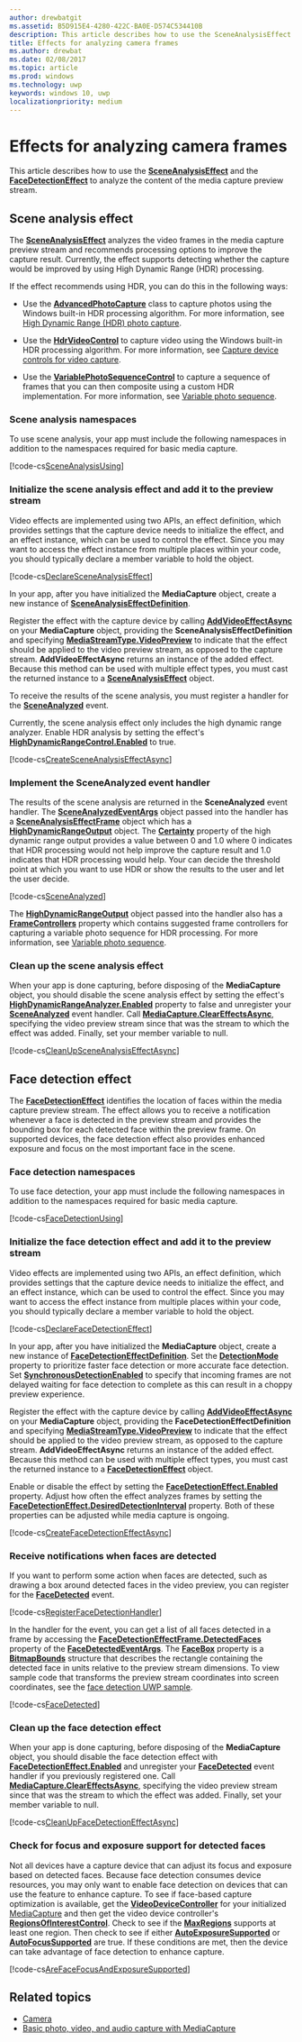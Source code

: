 ```yaml
---
author: drewbatgit
ms.assetid: B5D915E4-4280-422C-BA0E-D574C534410B
description: This article describes how to use the SceneAnalysisEffect and the FaceDetectionEffect to analyze the content of the media capture preview stream.
title: Effects for analyzing camera frames
ms.author: drewbat
ms.date: 02/08/2017
ms.topic: article
ms.prod: windows
ms.technology: uwp
keywords: windows 10, uwp
localizationpriority: medium
---
```


# Effects for analyzing camera frames



This article describes how to use the [**SceneAnalysisEffect**](https://msdn.microsoft.com/library/windows/apps/dn948902) and the [**FaceDetectionEffect**](https://msdn.microsoft.com/library/windows/apps/dn948776) to analyze the content of the media capture preview stream.

## Scene analysis effect

The [**SceneAnalysisEffect**](https://msdn.microsoft.com/library/windows/apps/dn948902) analyzes the video frames in the media capture preview stream and recommends processing options to improve the capture result. Currently, the effect supports detecting whether the capture would be improved by using High Dynamic Range (HDR) processing.

If the effect recommends using HDR, you can do this in the following ways:

-   Use the [**AdvancedPhotoCapture**](https://msdn.microsoft.com/library/windows/apps/mt181386) class to capture photos using the Windows built-in HDR processing algorithm. For more information, see [High Dynamic Range (HDR) photo capture](high-dynamic-range-hdr-photo-capture.md).

-   Use the [**HdrVideoControl**](https://msdn.microsoft.com/library/windows/apps/dn926680) to capture video using the Windows built-in HDR processing algorithm. For more information, see [Capture device controls for video capture](capture-device-controls-for-video-capture.md).

-   Use the [**VariablePhotoSequenceControl**](https://msdn.microsoft.com/library/windows/apps/dn640573) to capture a sequence of frames that you can then composite using a custom HDR implementation. For more information, see [Variable photo sequence](variable-photo-sequence.md).

### Scene analysis namespaces

To use scene analysis, your app must include the following namespaces in addition to the namespaces required for basic media capture.

[!code-cs[SceneAnalysisUsing](./code/BasicMediaCaptureWin10/cs/MainPage.xaml.cs#SnippetSceneAnalysisUsing)]

### Initialize the scene analysis effect and add it to the preview stream

Video effects are implemented using two APIs, an effect definition, which provides settings that the capture device needs to initialize the effect, and an effect instance, which can be used to control the effect. Since you may want to access the effect instance from multiple places within your code, you should typically declare a member variable to hold the object.

[!code-cs[DeclareSceneAnalysisEffect](./code/BasicMediaCaptureWin10/cs/MainPage.xaml.cs#SnippetDeclareSceneAnalysisEffect)]

In your app, after you have initialized the **MediaCapture** object, create a new instance of [**SceneAnalysisEffectDefinition**](https://msdn.microsoft.com/library/windows/apps/dn948903).

Register the effect with the capture device by calling [**AddVideoEffectAsync**](https://msdn.microsoft.com/library/windows/apps/dn878035) on your **MediaCapture** object, providing the **SceneAnalysisEffectDefinition** and specifying [**MediaStreamType.VideoPreview**](https://msdn.microsoft.com/library/windows/apps/br226640) to indicate that the effect should be applied to the video preview stream, as opposed to the capture stream. **AddVideoEffectAsync** returns an instance of the added effect. Because this method can be used with multiple effect types, you must cast the returned instance to a [**SceneAnalysisEffect**](https://msdn.microsoft.com/library/windows/apps/dn948902) object.

To receive the results of the scene analysis, you must register a handler for the [**SceneAnalyzed**](https://msdn.microsoft.com/library/windows/apps/dn948920) event.

Currently, the scene analysis effect only includes the high dynamic range analyzer. Enable HDR analysis by setting the effect's [**HighDynamicRangeControl.Enabled**](https://msdn.microsoft.com/library/windows/apps/dn948827) to true.

[!code-cs[CreateSceneAnalysisEffectAsync](./code/BasicMediaCaptureWin10/cs/MainPage.xaml.cs#SnippetCreateSceneAnalysisEffectAsync)]

### Implement the SceneAnalyzed event handler

The results of the scene analysis are returned in the **SceneAnalyzed** event handler. The [**SceneAnalyzedEventArgs**](https://msdn.microsoft.com/library/windows/apps/dn948922) object passed into the handler has a [**SceneAnalysisEffectFrame**](https://msdn.microsoft.com/library/windows/apps/dn948907) object which has a [**HighDynamicRangeOutput**](https://msdn.microsoft.com/library/windows/apps/dn948830) object. The [**Certainty**](https://msdn.microsoft.com/library/windows/apps/dn948833) property of the high dynamic range output provides a value between 0 and 1.0 where 0 indicates that HDR processing would not help improve the capture result and 1.0 indicates that HDR processing would help. Your can decide the threshold point at which you want to use HDR or show the results to the user and let the user decide.

[!code-cs[SceneAnalyzed](./code/BasicMediaCaptureWin10/cs/MainPage.xaml.cs#SnippetSceneAnalyzed)]

The [**HighDynamicRangeOutput**](https://msdn.microsoft.com/library/windows/apps/dn948830) object passed into the handler also has a [**FrameControllers**](https://msdn.microsoft.com/library/windows/apps/dn948834) property which contains suggested frame controllers for capturing a variable photo sequence for HDR processing. For more information, see [Variable photo sequence](variable-photo-sequence.md).

### Clean up the scene analysis effect

When your app is done capturing, before disposing of the **MediaCapture** object, you should disable the scene analysis effect by setting the effect's [**HighDynamicRangeAnalyzer.Enabled**](https://msdn.microsoft.com/library/windows/apps/dn948827) property to false and unregister your [**SceneAnalyzed**](https://msdn.microsoft.com/library/windows/apps/dn948920) event handler. Call [**MediaCapture.ClearEffectsAsync**](https://msdn.microsoft.com/library/windows/apps/br226592), specifying the video preview stream since that was the stream to which the effect was added. Finally, set your member variable to null.

[!code-cs[CleanUpSceneAnalysisEffectAsync](./code/BasicMediaCaptureWin10/cs/MainPage.xaml.cs#SnippetCleanUpSceneAnalysisEffectAsync)]

## Face detection effect

The [**FaceDetectionEffect**](https://msdn.microsoft.com/library/windows/apps/dn948776) identifies the location of faces within the media capture preview stream. The effect allows you to receive a notification whenever a face is detected in the preview stream and provides the bounding box for each detected face within the preview frame. On supported devices, the face detection effect also provides enhanced exposure and focus on the most important face in the scene.

### Face detection namespaces

To use face detection, your app must include the following namespaces in addition to the namespaces required for basic media capture.

[!code-cs[FaceDetectionUsing](./code/BasicMediaCaptureWin10/cs/MainPage.xaml.cs#SnippetFaceDetectionUsing)]

### Initialize the face detection effect and add it to the preview stream

Video effects are implemented using two APIs, an effect definition, which provides settings that the capture device needs to initialize the effect, and an effect instance, which can be used to control the effect. Since you may want to access the effect instance from multiple places within your code, you should typically declare a member variable to hold the object.

[!code-cs[DeclareFaceDetectionEffect](./code/BasicMediaCaptureWin10/cs/MainPage.xaml.cs#SnippetDeclareFaceDetectionEffect)]

In your app, after you have initialized the **MediaCapture** object, create a new instance of [**FaceDetectionEffectDefinition**](https://msdn.microsoft.com/library/windows/apps/dn948778). Set the [**DetectionMode**](https://msdn.microsoft.com/library/windows/apps/dn948781) property to prioritize faster face detection or more accurate face detection. Set [**SynchronousDetectionEnabled**](https://msdn.microsoft.com/library/windows/apps/dn948786) to specify that incoming frames are not delayed waiting for face detection to complete as this can result in a choppy preview experience.

Register the effect with the capture device by calling [**AddVideoEffectAsync**](https://msdn.microsoft.com/library/windows/apps/dn878035) on your **MediaCapture** object, providing the **FaceDetectionEffectDefinition** and specifying [**MediaStreamType.VideoPreview**](https://msdn.microsoft.com/library/windows/apps/br226640) to indicate that the effect should be applied to the video preview stream, as opposed to the capture stream. **AddVideoEffectAsync** returns an instance of the added effect. Because this method can be used with multiple effect types, you must cast the returned instance to a [**FaceDetectionEffect**](https://msdn.microsoft.com/library/windows/apps/dn948776) object.

Enable or disable the effect by setting the [**FaceDetectionEffect.Enabled**](https://msdn.microsoft.com/library/windows/apps/dn948818) property. Adjust how often the effect analyzes frames by setting the [**FaceDetectionEffect.DesiredDetectionInterval**](https://msdn.microsoft.com/library/windows/apps/dn948814) property. Both of these properties can be adjusted while media capture is ongoing.

[!code-cs[CreateFaceDetectionEffectAsync](./code/BasicMediaCaptureWin10/cs/MainPage.xaml.cs#SnippetCreateFaceDetectionEffectAsync)]

### Receive notifications when faces are detected

If you want to perform some action when faces are detected, such as drawing a box around detected faces in the video preview, you can register for the [**FaceDetected**](https://msdn.microsoft.com/library/windows/apps/dn948820) event.

[!code-cs[RegisterFaceDetectionHandler](./code/BasicMediaCaptureWin10/cs/MainPage.xaml.cs#SnippetRegisterFaceDetectionHandler)]

In the handler for the event, you can get a list of all faces detected in a frame by accessing the [**FaceDetectionEffectFrame.DetectedFaces**](https://msdn.microsoft.com/library/windows/apps/dn948792) property of the [**FaceDetectedEventArgs**](https://msdn.microsoft.com/library/windows/apps/dn948774). The [**FaceBox**](https://msdn.microsoft.com/library/windows/apps/dn974126) property is a [**BitmapBounds**](https://msdn.microsoft.com/library/windows/apps/br226169) structure that describes the rectangle containing the detected face in units relative to the preview stream dimensions. To view sample code that transforms the preview stream coordinates into screen coordinates, see the [face detection UWP sample](http://go.microsoft.com/fwlink/?LinkId=619486).

[!code-cs[FaceDetected](./code/BasicMediaCaptureWin10/cs/MainPage.xaml.cs#SnippetFaceDetected)]

### Clean up the face detection effect

When your app is done capturing, before disposing of the **MediaCapture** object, you should disable the face detection effect with [**FaceDetectionEffect.Enabled**](https://msdn.microsoft.com/library/windows/apps/dn948818) and unregister your [**FaceDetected**](https://msdn.microsoft.com/library/windows/apps/dn948820) event handler if you previously registered one. Call [**MediaCapture.ClearEffectsAsync**](https://msdn.microsoft.com/library/windows/apps/br226592), specifying the video preview stream since that was the stream to which the effect was added. Finally, set your member variable to null.

[!code-cs[CleanUpFaceDetectionEffectAsync](./code/BasicMediaCaptureWin10/cs/MainPage.xaml.cs#SnippetCleanUpFaceDetectionEffectAsync)]

### Check for focus and exposure support for detected faces

Not all devices have a capture device that can adjust its focus and exposure based on detected faces. Because face detection consumes device resources, you may only want to enable face detection on devices that can use the feature to enhance capture. To see if face-based capture optimization is available, get the [**VideoDeviceController**](https://msdn.microsoft.com/library/windows/apps/br226825) for your initialized [MediaCapture](capture-photos-and-video-with-mediacapture.md) and then get the video device controller's [**RegionsOfInterestControl**](https://msdn.microsoft.com/library/windows/apps/dn279064). Check to see if the [**MaxRegions**](https://msdn.microsoft.com/library/windows/apps/dn279069) supports at least one region. Then check to see if either [**AutoExposureSupported**](https://msdn.microsoft.com/library/windows/apps/dn279065) or [**AutoFocusSupported**](https://msdn.microsoft.com/library/windows/apps/dn279066) are true. If these conditions are met, then the device can take advantage of face detection to enhance capture.

[!code-cs[AreFaceFocusAndExposureSupported](./code/BasicMediaCaptureWin10/cs/MainPage.xaml.cs#SnippetAreFaceFocusAndExposureSupported)]

## Related topics

* [Camera](camera.md)
* [Basic photo, video, and audio capture with MediaCapture](basic-photo-video-and-audio-capture-with-MediaCapture.md)
 

 




